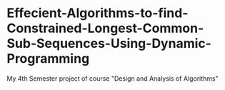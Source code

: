 # Effecient-Algorithms-to-find-Constrained-Longest-Common-Sub-Sequences-Using-Dynamic-Programming
My 4th Semester project of course "Design and Analysis of Algorithms"
